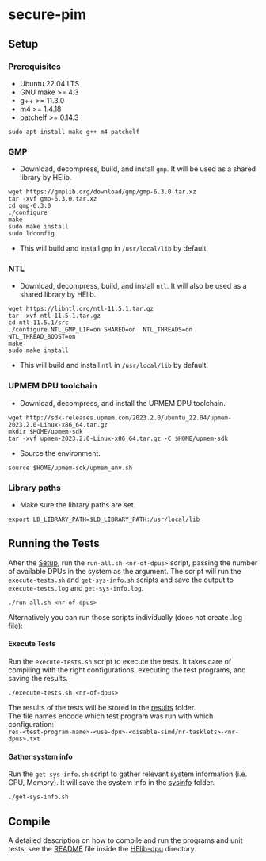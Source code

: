 # secure-pim

## Setup

### Prerequisites
- Ubuntu 22.04 LTS
- GNU make >= 4.3
- g++ >= 11.3.0
- m4 >= 1.4.18
- patchelf >= 0.14.3

```
sudo apt install make g++ m4 patchelf
```

### GMP
- Download, decompress, build, and install `gmp`. It will be used as a shared library by HElib.
```
wget https://gmplib.org/download/gmp/gmp-6.3.0.tar.xz 
tar -xvf gmp-6.3.0.tar.xz
cd gmp-6.3.0
./configure 
make 
sudo make install
sudo ldconfig
```
- This will build and install `gmp` in `/usr/local/lib` by default.

### NTL
- Download, decompress, build, and install `ntl`. It will also be used as a shared library by HElib.
```
wget https://libntl.org/ntl-11.5.1.tar.gz
tar -xvf ntl-11.5.1.tar.gz
cd ntl-11.5.1/src
./configure NTL_GMP_LIP=on SHARED=on  NTL_THREADS=on NTL_THREAD_BOOST=on
make
sudo make install
```
- This will build and install `ntl` in `/usr/local/lib` by default.

### UPMEM DPU toolchain
- Download, decompress, and install the UPMEM DPU toolchain.
```
wget http://sdk-releases.upmem.com/2023.2.0/ubuntu_22.04/upmem-2023.2.0-Linux-x86_64.tar.gz
mkdir $HOME/upmem-sdk
tar -xvf upmem-2023.2.0-Linux-x86_64.tar.gz -C $HOME/upmem-sdk
```
- Source the environment.
```
source $HOME/upmem-sdk/upmem_env.sh
```

### Library paths
- Make sure the library paths are set.
```
export LD_LIBRARY_PATH=$LD_LIBRARY_PATH:/usr/local/lib
```

## Running the Tests

After the [Setup](#setup), run the `run-all.sh <nr-of-dpus>` script, passing the number
of available DPUs in the system as the argument. The script will run the `execute-tests.sh`
and `get-sys-info.sh` scripts and save the output to `execute-tests.log` and `get-sys-info.log`.
```
./run-all.sh <nr-of-dpus>
```


Alternatively you can run those scripts individually (does not create .log file):

#### Execute Tests
Run the `execute-tests.sh` script to execute the tests.
It takes care of compiling with the right configurations, executing the test programs,
and saving the results.
```
./execute-tests.sh <nr-of-dpus>
```
The results of the tests will be stored in the [results](/results) folder.  
The file names encode which test program was run with which configuration:  
`res-<test-program-name>-<use-dpu>-<disable-simd/nr-tasklets>-<nr-dpus>.txt`

#### Gather system info
Run the `get-sys-info.sh` script to gather relevant system information (i.e. CPU, Memory).
It will save the system info in the [sysinfo](/sysinfo) folder.
```
./get-sys-info.sh
```

## Compile

A detailed description on how to compile and run the programs and unit tests,
see the [README](/HElib-dpu/readme.md) file inside the [HElib-dpu](/HElib-dpu/) directory.
